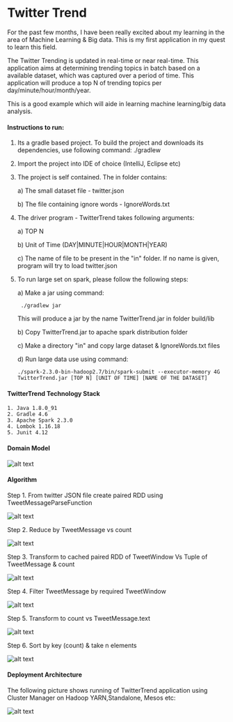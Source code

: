 # Twitter Trend

 For the past few months, I have been really excited about my learning in the area of Machine Learning & Big data. This is my first application
 in my quest to learn this field.

 The Twitter Trending is updated in real-time or near real-time. This application aims at determining trending topics in
 batch based on a available dataset, which was captured over a period of time. This application will produce a top N of 
 trending topics per day/minute/hour/month/year.
 
 This is a good example which will aide in learning machine learning/big data analysis.


#### Instructions to run:

1. Its a gradle based project. To build the project and downloads its dependencies, use following command:
   ./gradlew
2. Import the project into IDE of choice (IntelliJ, Eclipse etc)
3. The project is self contained. The in folder contains:

    a) The small dataset file - twitter.json
    
    b) The file containing ignore words - IgnoreWords.txt
    
4. The driver program - TwitterTrend takes following arguments:

   a) TOP N
   
   b) Unit of Time (DAY|MINUTE|HOUR|MONTH|YEAR)
   
   c) The name of file to be present in the "in" folder. If no name is given, program will try to load twitter.json
   
5. To run large set on spark, please follow the following steps:

   a) Make a jar using command:
   
        ./gradlew jar
      
   This will produce a jar by the name TwitterTrend.jar in folder build/lib
      
   b) Copy TwitterTrend.jar to apache spark distribution folder
   
   c) Make a directory "in" and copy large dataset & IgnoreWords.txt files
   
   d) Run large data use using command:
      ```
      ./spark-2.3.0-bin-hadoop2.7/bin/spark-submit --executor-memory 4G TwitterTrend.jar [TOP N] [UNIT OF TIME] [NAME OF THE DATASET]
      ```

#### TwitterTrend Technology Stack
    1. Java 1.8.0_91
    2. Gradle 4.6
    3. Apache Spark 2.3.0
    4. Lombok 1.16.18
    5. Junit 4.12
    
    
#### Domain Model

![alt text](./images/DomainModel.png)


#### Algorithm

Step 1. From twitter JSON file create paired RDD using TweetMessageParseFunction

   ![alt text](./images/Step1.png)
   
Step 2. Reduce by TweetMessage vs count

   ![alt text](./images/Step2.png)
   

Step 3. Transform to cached paired RDD of TweetWindow Vs Tuple of TweetMessage & count

   ![alt text](./images/Step3.png)
   
Step 4. Filter TweetMessage by required TweetWindow

   ![alt text](./images/Step4.png)
   
Step 5. Transform to count vs TweetMessage.text
    
   ![alt text](./images/Step5.png)
   
Step 6. Sort by key (count) & take n elements

   ![alt text](./images/Step6.png)
   

#### Deployment Architecture

   The following picture shows running of TwitterTrend application using Cluster Manager on Hadoop YARN,Standalone, Mesos etc:

![alt text](./images/DeploymentArch.png)


   
